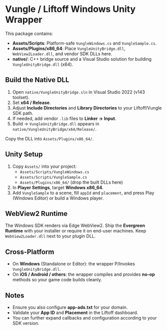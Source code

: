 # Vungle / Liftoff Windows Unity Wrapper

This package contains:
- **Assets/Scripts**: Platform-safe `VungleWindows.cs` and `VungleSample.cs`.
- **Assets/Plugins/x86_64**: Place `VungleUnityBridge.dll`, `WebView2Loader.dll`, and vendor SDK DLLs here.
- **native/**: C++ bridge source and a Visual Studio solution for building `VungleUnityBridge.dll` (x64).

## Build the Native DLL
1. Open `native/VungleUnityBridge.sln` in Visual Studio 2022 (v143 toolset).
2. Set **x64 / Release**.
3. Adjust **Include Directories** and **Library Directories** to your Liftoff/Vungle SDK path.
4. If needed, add vendor `.lib` files to **Linker → Input**.
5. Build → `VungleUnityBridge.dll` appears in `native/VungleUnityBridge/x64/Release/`.

Copy the DLL into `Assets/Plugins/x86_64/`.

## Unity Setup
1. Copy `Assets/` into your project:
   - `Assets/Scripts/VungleWindows.cs`
   - `Assets/Scripts/VungleSample.cs`
   - `Assets/Plugins/x86_64/` (drop the built DLLs here)
2. In **Player Settings**, target **Windows x86_64**.
3. Add `VungleSample` to a scene, fill `appId` and `placement`, and press Play (Windows Editor) or build a Windows player.

## WebView2 Runtime
The Windows SDK renders via Edge WebView2. Ship the **Evergreen Runtime** with your installer or require it on end-user machines. Keep `WebView2Loader.dll` next to your plugin DLL.

## Cross-Platform
- On **Windows** (Standalone or Editor): the wrapper P/Invokes `VungleUnityBridge.dll`.
- On **iOS / Android / others**: the wrapper compiles and provides **no-op** methods so your game code builds cleanly.

## Notes
- Ensure you also configure **app-ads.txt** for your domain.
- Validate your **App ID** and **Placement** in the Liftoff dashboard.
- You can further expand callbacks and configuration according to your SDK version.
